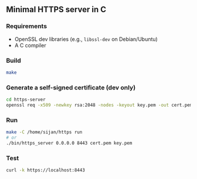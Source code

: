 ## Minimal HTTPS server in C

### Requirements
- OpenSSL dev libraries (e.g., `libssl-dev` on Debian/Ubuntu)
- A C compiler

### Build
```bash
make 
```

### Generate a self-signed certificate (dev only)
```bash
cd https-server
openssl req -x509 -newkey rsa:2048 -nodes -keyout key.pem -out cert.pem -subj "/CN=localhost" -days 365
```

### Run
```bash
make -C /home/sijan/https run
# or
./bin/https_server 0.0.0.0 8443 cert.pem key.pem
```

### Test
```bash
curl -k https://localhost:8443
```


